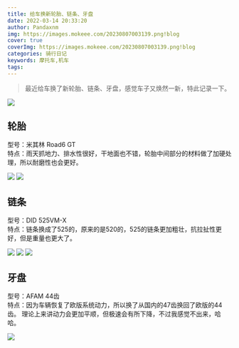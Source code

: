 ```yaml
---
title: 给车换新轮胎、链条、牙盘
date: 2022-03-14 20:33:20
author: Pandaxnm
img: https://images.mokeee.com/20230807003139.png!blog
cover: true
coverImg: https://images.mokeee.com/20230807003139.png!blog
categories: 骑行日记
keywords: 摩托车,机车
tags:
---
```

> 最近给车换了新轮胎、链条、牙盘，感觉车子又焕然一新，特此记录一下。
<!-- more -->
![](https://images.mokeee.com/20230807003139.png!blog?imageMogr2/auto-orient)

## 轮胎
型号：米其林 Road6 GT  
特点：雨天抓地力、排水性很好，干地面也不错，轮胎中间部分的材料做了加硬处理，所以耐磨性也会更好。

![](https://images.mokeee.com/20230807004543.jpg!blog?imageMogr2/auto-orient)
![](https://images.mokeee.com/20230807003649.png!blog?imageMogr2/auto-orient)


## 链条
型号：DID 525VM-X  
特点：链条换成了525的，原来的是520的，525的链条更加粗壮，抗拉扯性更好，但是重量也更大了。

![](https://images.mokeee.com/20230807003142.png)
![](https://images.mokeee.com/20230807003141.png)
![](https://images.mokeee.com/20230807003140.png)


## 牙盘
型号：AFAM 44齿  
特点：因为车辆恢复了欧版系统动力，所以换了从国内的47齿换回了欧版的44齿。
理论上来讲动力会更加平顺，但极速会有所下降，不过我感觉不出来，哈哈。

![](https://images.mokeee.com/20230807003934.JPG)


